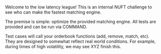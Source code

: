 Welcome to the low latency league! This is an internal NUFT challenge to see who can make the fastest matching engine. 

The premise is simple: optimize the provided matching engine. All tests are provided and can be run via COMMAND.

Test cases will call your orderbook functions (add, remove, match, etc). They are designed to somewhat reflect real world conditions. For example, during times of high volatility, we may see XYZ finish this.
